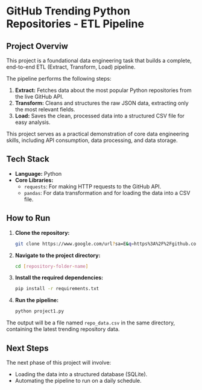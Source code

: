 # GitHub Trending Python Repositories - ETL Pipeline

## Project Overviw

This project is a foundational data engineering task that builds a complete, end-to-end ETL (Extract, Transform, Load) pipeline.

The pipeline performs the following steps:

1.  **Extract:** Fetches data about the most popular Python repositories from the live GitHub API.
2.  **Transform:** Cleans and structures the raw JSON data, extracting only the most relevant fields.
3.  **Load:** Saves the clean, processed data into a structured CSV file for easy analysis.

This project serves as a practical demonstration of core data engineering skills, including API consumption, data processing, and data storage.

## Tech Stack

- **Language:** Python
- **Core Libraries:**
  - `requests`: For making HTTP requests to the GitHub API.
  - `pandas`: For data transformation and for loading the data into a CSV file.

## How to Run

1.  **Clone the repository:**
    ```bash
    git clone https://www.google.com/url?sa=E&q=https%3A%2F%2Fgithub.com%2FRithesh077%2FData_Engineering_Projects
    ```
2.  **Navigate to the project directory:**
    ```bash
    cd [repository-folder-name]
    ```
3.  **Install the required dependencies:**
    ```bash
    pip install -r requirements.txt
    ```
4.  **Run the pipeline:**
    ```bash
    python project1.py
    ```

The output will be a file named `repo_data.csv` in the same directory, containing the latest trending repository data.

## Next Steps

The next phase of this project will involve:

- Loading the data into a structured database (SQLite).
- Automating the pipeline to run on a daily schedule.
